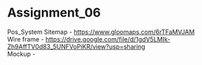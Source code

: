 # Assignment_06
Pos_System
Sitemap - https://www.gloomaps.com/6rTFaMVJAM  
Wire frame - https://drive.google.com/file/d/1gdV5LMIk-Zh9AffTV0d83_5UNFVoPiKR/view?usp=sharing <br>
Mockup - 
